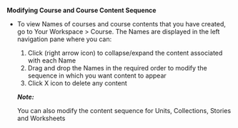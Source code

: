 **Modifying Course and Course Content Sequence**

+ To view Names of courses and course contents that you have created, go to Your Workspace > Course. The Names are displayed in the left navigation pane where you can:
  1. Click (right arrow icon) to collapse/expand the content associated with each Name
  1. Drag and drop the Names in the required order to modify the sequence in which you want content to appear
  1. Click X icon to delete any content
  
  ***Note:***
  
  You can also modify the content sequence for Units, Collections, Stories and Worksheets
